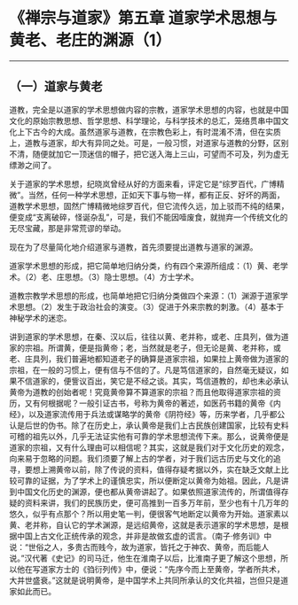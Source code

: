 # 《禅宗与道家》第五章 道家学术思想与黄老、老庄的渊源（1）

------

## （一）道家与黄老

道教，完全是以道家的学术思想做内容的宗教，道家学术思想的内容，也就是中国文化的原始宗教思想、哲学思想、科学理论，与科学技术的总汇，笼络贯串中国文化上下古今的大成。虽然道家与道教，在宗教色彩上，有时混淆不清，但在实质上，道教与道家，却大有异同之处。可是，一般习惯，对道家与道教的分野，区别不清，随便就加它一顶迷信的帽子，把它送入海上三山，可望而不可及，列为虚无缥渺之间了。

关于道家的学术思想，纪晓岚曾经从好的方面来看，评定它是“综罗百代，广博精微”。当然，任何一种学术思想，正如天下事与物一样，都有正反、好坏的两面，道教学术思想，固然广博精微地综罗百代，但它流传久远，加上驳而不纯的结果，便变成“支离破碎，怪诞杂乱”，可是，我们不能因噎废食，就抛弃一个传统文化的无尽宝藏，那是非常荒谬的举动。

现在为了尽量简化地介绍道家与道教，首先须要提出道教与道家的渊源。

道家学术思想的形成，把它简单地归纳分类，约有四个来源所组成：（1）黄、老学术。（2）老、庄思想。（3）隐士思想。（4）方士学术。

道教宗教学术思想的形成，也简单地把它归纳分类做四个来源：（1）渊源于道家学术思想。（2）发生于政治社会的演变。（3）促进于外来宗教的刺激。（4）基本于神秘学术的迷恋。

讲到道家的学术思想，在秦、汉以后，往往以黄、老并称，或老、庄具列，做为道家的宗祖。所谓黄，便是指黄帝；老，当然就是老子，但无论是黄、老并称，或老、庄具列，我们普遍地都知道老子的确算是道家宗祖，如果拉上黄帝做为道家的宗祖，在一般的习惯上，便有信与不信的了。凡是笃信道家的，自然毫无疑议，如果不信道家的，便訾议百出，笑它是不经之谈。其实，笃信道教的，却也未必承认黄帝为道教的创始者呢！究竟黄帝算不算道家的宗祖？而且他取得道家宗祖的资历，又有何根据呢？一般引证古书，号称为黄帝的著述，如医药书籍的黄帝《内经》，以及道家流传用于兵法或谋略学的黄帝《阴符经》等，历来学者，几乎都公认是后世的伪书。除了在历史上，承认黄帝是我们上古民族创建国家，比较有史料可稽的祖先以外，几乎无法证实他有可靠的学术思想流传下来。那么，说黄帝便是道家的宗祖，又有什么理由可以相信呢？其实，这就是我们对于文化历史的观念，向来易于忽略的问题。我们须要了解上古的学者，对于我们远古历史与文化的追寻，要想上溯黄帝以前，除了传说的资料，值得存疑考据以外，实在缺乏文献上比较可靠的证据，为了学术上的谨慎忠实，所以便断定以黄帝为始祖。因此，凡是讲到中国文化历史的渊源，便也都从黄帝讲起了。如果依照道家流传的，所谓值得存疑的资料来讲，我们的民族历史，便可高推到一百多万年前，至少也有十几万年的悠久，似乎有点那个？所以用史笔一判，便很客气地断定以黄帝为开始。道家素以黄、老并称，自认它的学术渊源，是远绍黄帝，这就是表示道家的学术思想，是根据中国上古文化正统传承的观念，并非是故做玄虚的谎言。（南子·修务训》中说：“世俗之人，多贵古而贱今，故为道家，皆托之于神农、黄帝，而后能人说。”汉代著《史记》的司马迁，他生在淮南子以后，比淮南子更了解这个思想，所以他在写道家方士的《驺衍列传》中，便说：“先序今而上至黄帝，学者所共术，大并世盛衰。”这就是说明黄帝，是中国学术上共同所承认的文化共祖，岂但只是道家如此而已。

